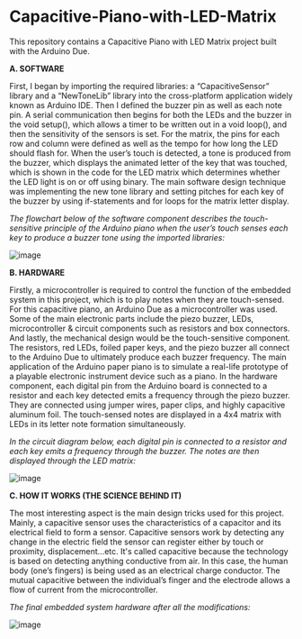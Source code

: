 # Capacitive-Piano-with-LED-Matrix
This repository contains a Capacitive Piano with LED Matrix project built with the Arduino Due.

**A. SOFTWARE**

First, I began by importing the required libraries: a “CapacitiveSensor” library and a “NewToneLib” library into the cross-platform application widely known as Arduino IDE. Then I defined the buzzer pin as well as each note pin. A serial communication then begins for both the LEDs and the buzzer in the void setup(), which allows a timer to be written out in a void loop(), and then the sensitivity of the sensors is set. For the matrix, the pins for each row and column were defined as well as the tempo for how long the LED should flash for. When the user’s touch is detected, a tone is produced from the buzzer, which displays the animated letter of the key that was touched, which is shown in the code for the LED matrix which determines whether the LED light is on or off using binary. The main software design technique was implementing the new tone library and setting pitches for each key of the buzzer by using if-statements and for loops for the matrix letter display.

_The flowchart below of the software component describes the touch-sensitive principle of the Arduino piano when the user’s touch senses each key to produce a buzzer tone using the imported libraries:_

![image](https://github.com/samson-ashna/Capacitive-Piano-with-LED-Matrix/assets/46391817/06cde9fb-72ab-41f1-a942-fe8828d28b4d)

**B. HARDWARE**

Firstly, a microcontroller is required to control the function of the embedded system in this project, which is to play notes when they are touch-sensed. For this capacitive piano, an Arduino Due as a microcontroller was used. Some of the main electronic parts include the piezo buzzer, LEDs, microcontroller & circuit components such as resistors and box connectors. And lastly, the mechanical design would be the touch-sensitive component. The resistors, red LEDs, foiled paper keys, and the piezo buzzer all connect to the Arduino Due to ultimately produce each buzzer frequency. The main application of the Arduino paper piano is to simulate a real-life prototype of a playable electronic instrument device such as a piano. In the hardware component, each digital pin from the Arduino board is connected to a resistor and each key detected emits a frequency through the piezo buzzer. They are connected using jumper wires, paper clips, and highly capacitive aluminum foil. The touch-sensed notes are displayed in a 4x4 matrix with LEDs in its letter note formation simultaneously.

_In the circuit diagram below, each digital pin is connected to a resistor and each key emits a frequency through the buzzer. The notes are then displayed through the LED matrix:_

![image](https://github.com/samson-ashna/Capacitive-Piano-with-LED-Matrix/assets/46391817/4cf083a0-2699-49d1-bae0-1835a6b3e89c)

**C. HOW IT WORKS (THE SCIENCE BEHIND IT)**

The most interesting aspect is the main design tricks used for this project. Mainly, a capacitive sensor uses the characteristics of a capacitor and its electrical field to form a sensor. Capacitive sensors work by detecting any change in the electric field the sensor can register either by touch or proximity, displacement…etc. It's called capacitive because the technology is based on detecting anything conductive from air. In this case, the human body (one’s fingers) is being used as an electrical charge conductor. The mutual capacitive between the individual’s finger and the electrode allows a flow of current from the microcontroller.

_The final embedded system hardware after all the modifications:_

![image](https://github.com/samson-ashna/Capacitive-Piano-with-LED-Matrix/assets/46391817/3f077923-c183-4d71-aba8-8b2fac85569e)
